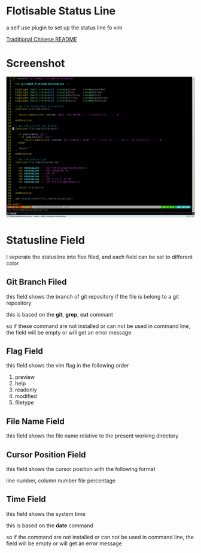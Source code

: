 # Flotisable Status Line
a self use plugin to set up the status line fo vim

[Traditional Chinese README](README_zh-TW.md)

# Screenshot
![screenshot](screenshot.png)

# Statusline Field
I seperate the statusline into five filed, and each field can be set to different color

## Git Branch Filed

this field shows the branch of git repository if the file is belong to a git repository

this is based on the **git**, **grep**, **cut** commant

so if these command are not installed or can not be used in command line, the field will be empty or will get an error message

## Flag Field

this field shows the vim flag in the following order

  1. preview
  2. help
  3. readonly
  4. modified
  5. filetype

## File Name Field

this field shows the file name relative to the present working directory

## Cursor Position Field

this field shows the cursor position with the following format

  line number, column number  file percentage

## Time Field

this field shows the system time

this is based on the **date** command

so if the command are not installed or can not be used in command line, the field will be empty or will get an error message